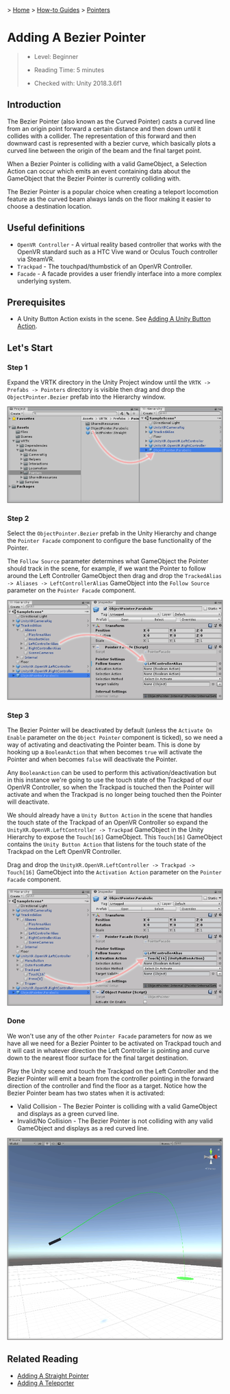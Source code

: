&gt; [Home](../../../../README.md) &gt; [How-to Guides](../../README.md) &gt; [Pointers](../README.md)

# Adding A Bezier Pointer

> * Level: Beginner
>
> * Reading Time: 5 minutes
>
> * Checked with: Unity 2018.3.6f1

## Introduction

The Bezier Pointer (also known as the Curved Pointer) casts a curved line from an origin point forward a certain distance and then down until it collides with a collider. The representation of this forward and then downward cast is represented with a bezier curve, which basically plots a curved line between the origin of the beam and the final target point.

When a Bezier Pointer is colliding with a valid GameObject, a Selection Action can occur which emits an event containing data about the GameObject that the Bezier Pointer is currently colliding with.

The Bezier Pointer is a popular choice when creating a teleport locomotion feature as the curved beam always lands on the floor making it easier to choose a destination location.

## Useful definitions

* `OpenVR Controller` - A virtual reality based controller that works with the OpenVR standard such as a HTC Vive wand or Oculus Touch controller via SteamVR.
* `Trackpad` - The touchpad/thumbstick of an OpenVR Controller.
* `Facade` - A facade provides a user friendly interface into a more complex underlying system.

## Prerequisites

* A Unity Button Action exists in the scene. See [Adding A Unity Button Action](../../Basics/AddingAUnityButtonAction/README.md).

## Let's Start

### Step 1

Expand the VRTK directory in the Unity Project window until the `VRTK -> Prefabs -> Pointers` directory is visible then drag and drop the `ObjectPointer.Bezier` prefab into the Hierarchy window.

![Drag Bezier Object Pointer To Hierarchy](assets/images/DragBezierObjectPointerToHierarchy.png)

### Step 2

Select the `ObjectPointer.Bezier` prefab in the Unity Hierarchy and change the `Pointer Facade` component to configure the base functionality of the Pointer.

The `Follow Source` parameter determines what GameObject the Pointer should track in the scene, for example, if we want the Pointer to follow around the Left Controller GameObject then drag and drop the `TrackedAlias -> Aliases -> LeftControllerAlias` GameObject into the `Follow Source` parameter on the `Pointer Facade` component.

![Drag And Drop Left Controller Alias As Pointer Follow Source](assets/images/DragAndDropLeftControllerAliasAsPointerFollowSource.png)

### Step 3

The Bezier Pointer will be deactivated by default (unless the `Activate On Enable` parameter on the `Object Pointer` component is ticked), so we need a way of activating and deactivating the Pointer beam. This is done by hooking up a `BooleanAction` that when becomes `true` will activate the Pointer and when becomes `false` will deactivate the Pointer.

Any `BooleanAction` can be used to perform this activation/deactivation but in this instance we're going to use the touch state of the Trackpad of our OpenVR Controller, so when the Trackpad is touched then the Pointer will activate and when the Trackpad is no longer being touched then the Pointer will deactivate.

We should already have a `Unity Button Action` in the scene that handles the touch state of the Trackpad of an OpenVR Controller so expand the `UnityXR.OpenVR.LeftController -> Trackpad` GameObject in the Unity Hierarchy to expose the `Touch[16]` GameObject. This `Touch[16]` GameObject contains the `Unity Button Action` that listens for the touch state of the Trackpad on the Left OpenVR Controller.

Drag and drop the `UnityXR.OpenVR.LeftController -> Trackpad -> Touch[16]` GameObject into the `Activation Action` parameter on the `Pointer Facade` component.

![Drag And Drop Touch Action Onto Activation Action](assets/images/DragAndDropTouchActionOntoActivationAction.png)

### Done

We won't use any of the other `Pointer Facade` parameters for now as we have all we need for a Bezier Pointer to be activated on Trackpad touch and it will cast in whatever direction the Left Controller is pointing and curve down to the nearest floor surface for the final target destination.

Play the Unity scene and touch the Trackpad on the Left Controller and the Bezier Pointer will emit a beam from the controller pointing in the forward direction of the controller and find the floor as a target. Notice how the Bezier Pointer beam has two states when it is activated:

* Valid Collision - The Bezier Pointer is colliding with a valid GameObject and displays as a green curved line.
* Invalid/No Collision - The Bezier Pointer is not colliding with any valid GameObject and displays as a red curved line.

![Bezier Pointer Activated In Scene](assets/images/BezierPointerActivatedInScene.png)

## Related Reading

* [Adding A Straight Pointer](../AddingAStraightPointer/README.md)
* [Adding A Teleporter](../../Locomotion/AddingATeleporter/README.md)